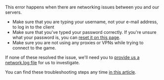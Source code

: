 This error happens when there are networking issues between you and our servers.

- Make sure that you are typing your username, not your e-mail address, to log in to the client
- Make sure that you've typed your password correctly. If you're unsure what your password is, you can [reset it on this page](https://osu.ppy.sh/p/forgot).
- Make sure you are not using any proxies or VPNs while trying to connect to the game.

If none of these resolved the issue, we'll need you to [provide us a network.log file](https://osu.ppy.sh/help/wiki/Help_Center#what-are-'log-files'-and-how-do-i-make-them?) for us to investigate.

You can find these troubleshooting steps any time [in this article](https://osu.ppy.sh/help/wiki/Help_Center#what-is-this-'bancho-authentication-error'-i-keep-on-receiving?).